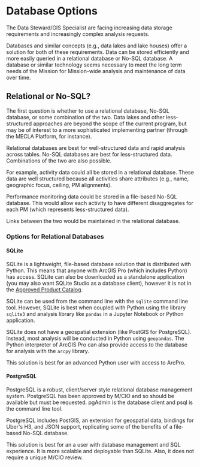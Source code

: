 # Database Options

The Data Steward/GIS Specialist are facing increasing data storage requirements and increasingly complex analysis requests. 

Databases and similar concepts (e.g., data lakes and lake houses) offer a solution for both of these requirements. Data can be stored efficiently and more easily queried in a relational database or No-SQL database. A database or similar technology seems necessary to meet the long term needs of the Mission for Mission-wide analysis and maintenance of data over time.

## Relational or No-SQL?

The first question is whether to use a relational database, No-SQL database, or some combination of the two. Data lakes and other less-structured approaches are beyond the scope of the current program, but may be of interest to a more sophisticated implementing partner (through the MECLA Platform, for instance).

Relational databases are best for well-structured data and rapid analysis across tables. No-SQL databases are best for less-structured data. Combinations of the two are also possible.

For example, activity data could all be stored in a relational database. These data are well structured because all activities share attributes  (e.g., name, geographic focus, ceiling, PM alignments).

Performance monitoring data could be stored in a file-based No-SQL database. This would allow each activity to have different disaggregates for each PM (which represents less-structured data). 

Links between the two would be maintained in the relational database.

### Options for Relational Databases

#### SQLite

SQLite is a lightweight, file-based database solution that is distributed with Python. This means that anyone with ArcGIS Pro (which includes Python) has access. SQLite can also be downloaded as a standalone application (you may also want SQLite Studio as a database client), however it is not in the [Approved Product Catalog](https://usaiditsm.servicenowservices.com/sphome?id=product_list_new).

SQLite can be used from the command line with the `sqlite` command line tool. However, SQLite is best when coupled with Python using the library `sqlite3` and analysis library like `pandas` in a Jupyter Notebook or Python application.  

SQLite does not have a geospatial extension (like PostGIS for PostgreSQL). Instead, most analysis will be conducted in Python using `geopandas`. The Python interpreter of ArcGIS Pro can also provide access to the database for analysis with the `arcpy` library. 

This solution is best for an advanced Python user with access to ArcPro.

#### PostgreSQL

PostgreSQL is a robust, client/server style relational database management system. PostgreSQL has been approved by M/CIO and so should be available but must be requested. pgAdmin is the database client and psql is the command line tool. 

PostgreSQL includes PostGIS, an extension for geospatial data, bindings for Uber's H3, and JSON support, replicating some of the benefits of a file-based No-SQL database.

This solution is best for an a user with database management and SQL experience. It is more scalable and deployable than SQLite. Also, it does not require a unique M/CIO review. 
